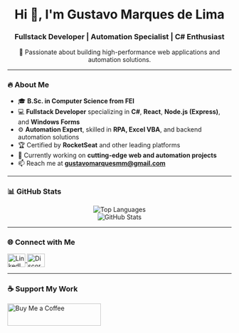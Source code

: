 <h1 align="center">Hi 👋, I'm Gustavo Marques de Lima</h1>
<h3 align="center">Fullstack Developer | Automation Specialist | C# Enthusiast</h3>

<p align="center">
  🚀 Passionate about building high-performance web applications and automation solutions.
</p>

---

### 🔥 About Me  
- 🎓 **B.Sc. in Computer Science from FEI**  
- 💻 **Fullstack Developer** specializing in **C#**, **React**, **Node.js (Express)**, and **Windows Forms**  
- ⚙️ **Automation Expert**, skilled in **RPA, Excel VBA**, and backend automation solutions  
- 🏆 Certified by **RocketSeat** and other leading platforms  
- 🚀 Currently working on **cutting-edge web and automation projects**  
- 📫 Reach me at **gustavomarquesmm@gmail.com**  

---

### 📊 GitHub Stats  

<p align="center">
  <img src="https://github-readme-stats.vercel.app/api/top-langs?username=gustavomarques00&show_icons=true&locale=en&layout=compact" alt="Top Languages" />
  <br>
  <img src="https://github-readme-stats.vercel.app/api?username=gustavomarques00&show_icons=true&locale=en" alt="GitHub Stats" />
</p>

---

### 🌐 Connect with Me  
<p align="left">
<a href="https://linkedin.com/in/gustavo-marques-00" target="blank">
  <img align="center" src="https://raw.githubusercontent.com/rahuldkjain/github-profile-readme-generator/master/src/images/icons/Social/linked-in-alt.svg" alt="LinkedIn" height="30" width="40" />
</a>
<a href="https://discord.gg/Gustavo Marques#2508" target="blank">
  <img align="center" src="https://raw.githubusercontent.com/rahuldkjain/github-profile-readme-generator/master/src/images/icons/Social/discord.svg" alt="Discord" height="30" width="40" />
</a>
</p>

---

### ☕ Support My Work  
<a href="https://www.buymeacoffee.com/gustavoMarques">
  <img src="https://cdn.buymeacoffee.com/buttons/v2/default-yellow.png" height="50" width="210" alt="Buy Me a Coffee" />
</a>
